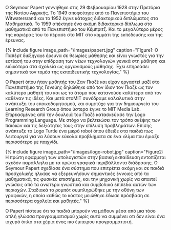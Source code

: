 Ο Seymour Papert γεννήθηκε στις 29 Φεβρουαρίου 1928 στην Πρετόρια της Νοτίου Αφρικής. Το 1949 αποφοίτησε από το Πανεπιστήμιο του Witwatersrand και το 1952 έγινε κάτοχος διδακτορικού διπλώματος στα Μαθηματικά. Το 1959 απέκτησε ένα ακόμη διδακτορικό δίπλωμα στα μαθηματικά από το Πανεπιστήμιο του Κέμπριτζ. Και το μεγαλύτερο μέρος της καριέρας του το πέρασε στο ΜΙΤ στο κομμάτι της εκπέδευσης και της έρευνας. 

{% include figure image_path="/images/papert.jpg" caption="Figure1: Ο Παπέρτ διεξήγαγε έρευνα σε θεωρίες μάθησης και είναι γνωστός για την εστίασή του στην επίδραση των νέων τεχνολογιών γενικά στη μάθηση και ειδικότερα στα σχολεία ως οργανισμούς μάθησης. Έχει επηρεάσει σημαντικά τον τομέα της εκπαιδευτικής τεχνολογίας." %}

Ο Papert όπου ήταν μαθητής του Ζαν Πιαζέ και είχαν εργαστεί μαζί στο Πανεπιστήμιο της Γενεύης δηλώθηκε από τον ίδιον τον Πιαζέ ως τον καλύτερο μαθητή του και ως το άτομο που κατανούσε καλύτερα από τον καθέναν τις ιδέες. Και μετά στοΜΙΤ συνέδραμε καλαλυτικά στην ανάπτυξη του εποικοδομητισμού, και συμετύχε για την δημιουργεία του Learning Research Group όπου ύστερα έγινε το MIT Media Lab. 
Επιρεασμένος από την δουλειά του Πιαζέ κατασκεύασε την Logo Programming Language. Με στόχο να βελτειώσει τον τρόπο σκέψης των παιδιών και τις δεξιότητες τους στην επίλυση προβλημάτων. Επίσης ανάπτυξε το Logo Turtle ένα μικρό robot όπου έδειξε στα παιδιά πως λειτουργεί για να λύσουν εύκολα προβλήματα σε ένα κλίμα που έμιαζε περισσότερο με παιχνίδι. 

{% include figure image_path="/images/logo-robot.jpg" caption="Figure2: Η πρώτη εφαρμογή των υπολογιστών στην βασική εκπαίδευση εντοπίζεται σχεδόν παράλληλα με τα πρώτα γραφικά περιβάλλοντα διάδρασης. Ο Seymour Papert σχεδίασε ένα σύστημα που επιτρέπει ακόμη και σε παιδιά προσχολικής ηλικίας να εξερευνήσουν σημαντικές έννοιες από τα μαθηματικά, τις φυσικές επιστήμες, και την μηχανική χωρίς να απαιτεί γνώσεις από τα ανώτερα γνωστικά και συμβολικά επίπεδα αυτών των περιοχών. Σταδιακά το ρομπότ συμπληρώθηκε με την οθόνη των γραφικών, η οποία καθώς το κόστος μειώθηκε έδωσε πρόσβαση σε περισσότερα σχολεία και μαθητές." %}

Ο Papert πίστευε ότι τα παιδιά μπορούν να μάθουν μέσα από μια τόσο απλή γλώσσα προγραμματισμού χωρίς αυτό να συμμένει οτι δεν είναι ένα ισχυρό όπλο στα χέρια ένος πιο έμπειρου προγραμματιστή.
